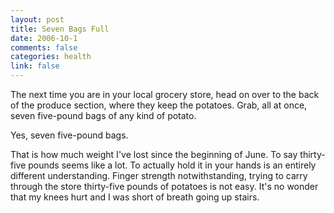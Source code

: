 ```yaml
--- 
layout: post
title: Seven Bags Full
date: 2006-10-1
comments: false
categories: health
link: false
---
```

The next time you are in your local grocery store, head on over to the back of the produce section, where they keep the potatoes. Grab, all at once, seven five-pound bags of any kind of potato.

Yes, seven five-pound bags.

That is how much weight I've lost since the beginning of June. To say thirty-five pounds seems like a lot. To actually hold it in your hands is an entirely different understanding. Finger strength notwithstanding, trying to carry through the store thirty-five pounds of potatoes is not easy. It's no wonder that my knees hurt and I was short of breath going up stairs.
